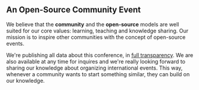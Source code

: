 ## An Open-Source Community Event

We believe that the **community** and the **open-source** models are well suited for our core values: learning, teaching and knowledge sharing. Our mission is to inspire other communities with the concept of open-source events.

We're publishing all data about this conference, in [full transparency](https://medium.com/cluj-javascripters/jsheroes-2019-transparency-report-3731539de52f). We are also available at any time for inquires and we're really looking forward to sharing our knowledge about organizing international events. This way, whenever a community wants to start something similar, they can build on our knowledge.
